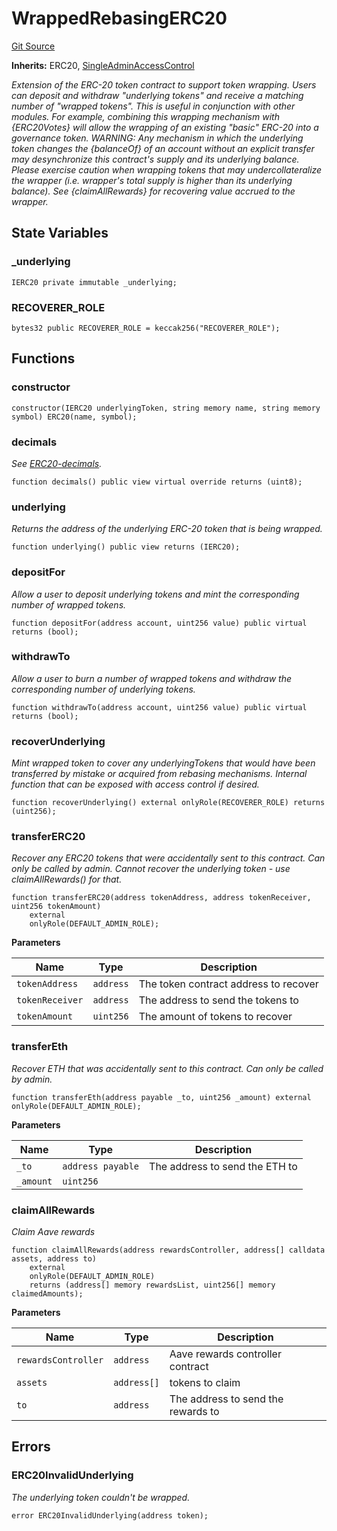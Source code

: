 # WrappedRebasingERC20
[Git Source](https://github.com/Level-Money/contracts/blob/2607489a5c9f8e78f7e44db8057f41dc3a8c07c9/src/v1/WrappedRebasingERC20.sol)

**Inherits:**
ERC20, [SingleAdminAccessControl](/src/v1/auth/v5/SingleAdminAccessControl.sol/abstract.SingleAdminAccessControl.md)

*Extension of the ERC-20 token contract to support token wrapping.
Users can deposit and withdraw "underlying tokens" and receive a matching number of "wrapped tokens". This is useful
in conjunction with other modules. For example, combining this wrapping mechanism with {ERC20Votes} will allow the
wrapping of an existing "basic" ERC-20 into a governance token.
WARNING: Any mechanism in which the underlying token changes the {balanceOf} of an account without an explicit transfer
may desynchronize this contract's supply and its underlying balance. Please exercise caution when wrapping tokens that
may undercollateralize the wrapper (i.e. wrapper's total supply is higher than its underlying balance). See {claimAllRewards}
for recovering value accrued to the wrapper.*


## State Variables
### _underlying

```solidity
IERC20 private immutable _underlying;
```


### RECOVERER_ROLE

```solidity
bytes32 public RECOVERER_ROLE = keccak256("RECOVERER_ROLE");
```


## Functions
### constructor


```solidity
constructor(IERC20 underlyingToken, string memory name, string memory symbol) ERC20(name, symbol);
```

### decimals

*See [ERC20-decimals](/src/v1/interfaces/IKarakBaseVault.sol/interface.IKarakBaseVault.md#decimals).*


```solidity
function decimals() public view virtual override returns (uint8);
```

### underlying

*Returns the address of the underlying ERC-20 token that is being wrapped.*


```solidity
function underlying() public view returns (IERC20);
```

### depositFor

*Allow a user to deposit underlying tokens and mint the corresponding number of wrapped tokens.*


```solidity
function depositFor(address account, uint256 value) public virtual returns (bool);
```

### withdrawTo

*Allow a user to burn a number of wrapped tokens and withdraw the corresponding number of underlying tokens.*


```solidity
function withdrawTo(address account, uint256 value) public virtual returns (bool);
```

### recoverUnderlying

*Mint wrapped token to cover any underlyingTokens that would have been transferred by mistake or acquired from
rebasing mechanisms. Internal function that can be exposed with access control if desired.*


```solidity
function recoverUnderlying() external onlyRole(RECOVERER_ROLE) returns (uint256);
```

### transferERC20

*Recover any ERC20 tokens that were accidentally sent to this contract.
Can only be called by admin. Cannot recover the underlying token - use claimAllRewards() for that.*


```solidity
function transferERC20(address tokenAddress, address tokenReceiver, uint256 tokenAmount)
    external
    onlyRole(DEFAULT_ADMIN_ROLE);
```
**Parameters**

|Name|Type|Description|
|----|----|-----------|
|`tokenAddress`|`address`|The token contract address to recover|
|`tokenReceiver`|`address`|The address to send the tokens to|
|`tokenAmount`|`uint256`|The amount of tokens to recover|


### transferEth

*Recover ETH that was accidentally sent to this contract.
Can only be called by admin.*


```solidity
function transferEth(address payable _to, uint256 _amount) external onlyRole(DEFAULT_ADMIN_ROLE);
```
**Parameters**

|Name|Type|Description|
|----|----|-----------|
|`_to`|`address payable`|The address to send the ETH to|
|`_amount`|`uint256`||


### claimAllRewards

*Claim Aave rewards*


```solidity
function claimAllRewards(address rewardsController, address[] calldata assets, address to)
    external
    onlyRole(DEFAULT_ADMIN_ROLE)
    returns (address[] memory rewardsList, uint256[] memory claimedAmounts);
```
**Parameters**

|Name|Type|Description|
|----|----|-----------|
|`rewardsController`|`address`|Aave rewards controller contract|
|`assets`|`address[]`|tokens to claim|
|`to`|`address`|The address to send the rewards to|


## Errors
### ERC20InvalidUnderlying
*The underlying token couldn't be wrapped.*


```solidity
error ERC20InvalidUnderlying(address token);
```

